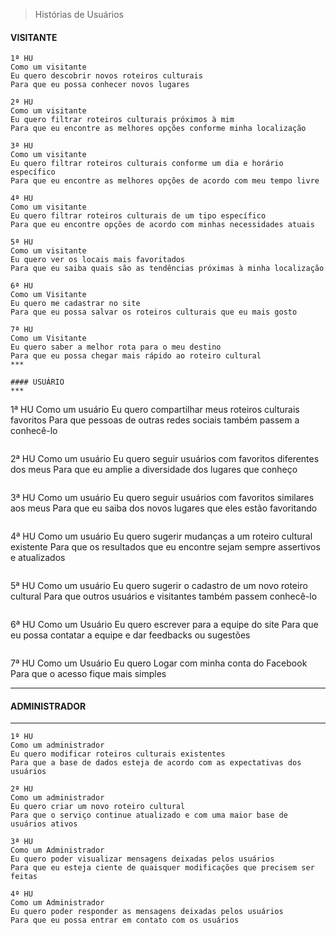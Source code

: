 > Histórias de Usuários


#### VISITANTE

```
1ª HU
Como um visitante
Eu quero descobrir novos roteiros culturais
Para que eu possa conhecer novos lugares
```
```
2ª HU
Como um visitante
Eu quero filtrar roteiros culturais próximos à mim
Para que eu encontre as melhores opções conforme minha localização
```
```
3ª HU
Como um visitante
Eu quero filtrar roteiros culturais conforme um dia e horário específico
Para que eu encontre as melhores opções de acordo com meu tempo livre
```
```
4ª HU
Como um visitante
Eu quero filtrar roteiros culturais de um tipo específico
Para que eu encontre opções de acordo com minhas necessidades atuais
```
```
5ª HU
Como um visitante
Eu quero ver os locais mais favoritados
Para que eu saiba quais são as tendências próximas à minha localização
```
```
6ª HU
Como um Visitante
Eu quero me cadastrar no site
Para que eu possa salvar os roteiros culturais que eu mais gosto
```
```
7ª HU
Como um Visitante
Eu quero saber a melhor rota para o meu destino
Para que eu possa chegar mais rápido ao roteiro cultural
***

#### USUÁRIO
***

```
1ª HU
Como um usuário
Eu quero compartilhar meus roteiros culturais favoritos
Para que pessoas de outras redes sociais também passem a conhecê-lo
```
```
2ª HU
Como um usuário
Eu quero seguir usuários com favoritos diferentes dos meus
Para que eu amplie a diversidade dos lugares que conheço
```
```
3ª HU
Como um usuário
Eu quero seguir usuários com favoritos similares aos meus
Para que eu saiba dos novos lugares que eles estão favoritando
```
```
4ª HU
Como um usuário
Eu quero sugerir mudanças a um roteiro cultural existente
Para que os resultados que eu encontre sejam sempre assertivos e atualizados
```
```
5ª HU
Como um usuário
Eu quero sugerir o cadastro de um novo roteiro cultural
Para que outros usuários e visitantes também passem conhecê-lo
```
```
6ª HU
Como um Usuário 
Eu quero escrever para a equipe do site
Para que eu possa contatar a equipe e dar feedbacks ou sugestões
```
```
7ª HU
Como um Usuário 
Eu quero Logar com minha conta do Facebook
Para que o acesso fique mais simples
***

#### ADMINISTRADOR

***

```
1ª HU
Como um administrador
Eu quero modificar roteiros culturais existentes
Para que a base de dados esteja de acordo com as expectativas dos usuários
```
```
2ª HU
Como um administrador
Eu quero criar um novo roteiro cultural
Para que o serviço continue atualizado e com uma maior base de usuários ativos
```
```
3ª HU
Como um Administrador
Eu quero poder visualizar mensagens deixadas pelos usuários
Para que eu esteja ciente de quaisquer modificações que precisem ser feitas
```
```
4ª HU 
Como um Administrador
Eu quero poder responder as mensagens deixadas pelos usuários
Para que eu possa entrar em contato com os usuários


